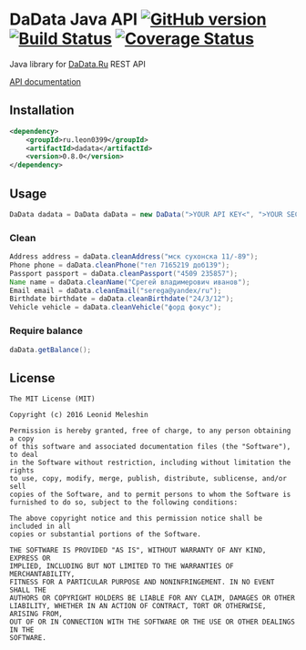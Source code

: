 DaData Java API [![GitHub version](https://badge.fury.io/gh/leon0399%2Fdadata.svg)](https://badge.fury.io/gh/leon0399%2Fdadata) [![Build Status](https://travis-ci.org/leon0399/dadata.svg?branch=master)](https://travis-ci.org/leon0399/dadata) [![Coverage Status](https://coveralls.io/repos/github/leon0399/dadata/badge.svg?branch=master)](https://coveralls.io/github/leon0399/dadata?branch=master)
===============

Java library for [DaData.Ru](https://dadata.ru/) REST API

[API documentation](https://dadata.ru/api/clean/)

## Installation
``` xml
<dependency>
    <groupId>ru.leon0399</groupId>
    <artifactId>dadata</artifactId>
    <version>0.8.0</version>
</dependency>
```

## Usage
``` java
DaData dadata = DaData daData = new DaData(">YOUR API KEY<", ">YOUR SECRET KEY<");
```

### Clean
``` java
Address address = daData.cleanAddress("мск сухонска 11/-89");
Phone phone = daData.cleanPhone("тел 7165219 доб139");
Passport passport = daData.cleanPassport("4509 235857");
Name name = daData.cleanName("Срегей владимерович иванов");
Email email = daData.cleanEmail("serega@yandex/ru");
Birthdate birthdate = daData.cleanBirthdate("24/3/12");
Vehicle vehicle = daData.cleanVehicle("форд фокус");
```

### Require balance
``` java
daData.getBalance();
```

## License

    The MIT License (MIT)
    
    Copyright (c) 2016 Leonid Meleshin
    
    Permission is hereby granted, free of charge, to any person obtaining a copy
    of this software and associated documentation files (the "Software"), to deal
    in the Software without restriction, including without limitation the rights
    to use, copy, modify, merge, publish, distribute, sublicense, and/or sell
    copies of the Software, and to permit persons to whom the Software is
    furnished to do so, subject to the following conditions:
    
    The above copyright notice and this permission notice shall be included in all
    copies or substantial portions of the Software.
    
    THE SOFTWARE IS PROVIDED "AS IS", WITHOUT WARRANTY OF ANY KIND, EXPRESS OR
    IMPLIED, INCLUDING BUT NOT LIMITED TO THE WARRANTIES OF MERCHANTABILITY,
    FITNESS FOR A PARTICULAR PURPOSE AND NONINFRINGEMENT. IN NO EVENT SHALL THE
    AUTHORS OR COPYRIGHT HOLDERS BE LIABLE FOR ANY CLAIM, DAMAGES OR OTHER
    LIABILITY, WHETHER IN AN ACTION OF CONTRACT, TORT OR OTHERWISE, ARISING FROM,
    OUT OF OR IN CONNECTION WITH THE SOFTWARE OR THE USE OR OTHER DEALINGS IN THE
    SOFTWARE.

